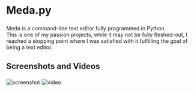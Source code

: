 <h1 align="left">Meda.py</h1>

###

<p align="left">Meda is a command-line text editor fully programmed in Python.<br>This is one of my passion projects, while it may not be fully fleshed-out, I reached a stopping point where I was satisfied with it fulfilling the goal of being a text editor.</p>

###

<h2 align="left">Screenshots and Videos</h2>

###

![screenshot](https://github.com/user-attachments/assets/3348bef2-0ed0-4ec8-8d35-762e07b9c04f)
![video](https://github.com/user-attachments/assets/e04d84bf-c5cf-43fe-b622-911d667f8e5a)
